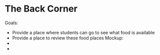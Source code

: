 # The Back Corner
Goals:
  * Provide a place where students can go to see what food is available
  * Provide a place to review these food places
Mockup:
  *
  *
